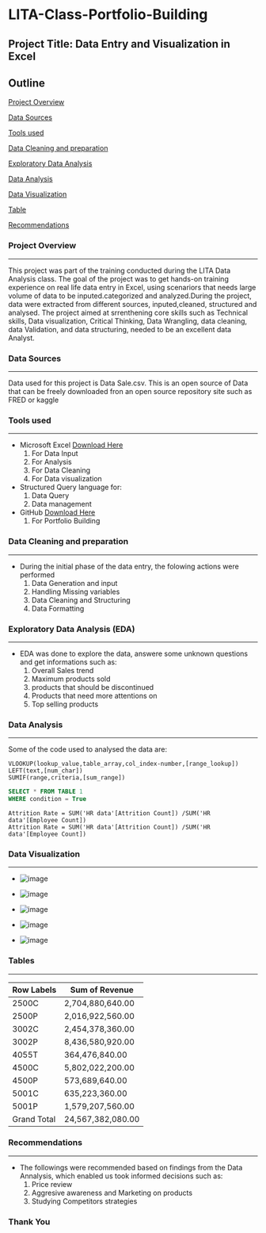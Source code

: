 # LITA-Class-Portfolio-Building

## Project Title: Data Entry and Visualization in Excel

## Outline
[Project Overview](#project-overview)

[Data Sources](#Data-sources)

[Tools used](#tools-used)

[Data Cleaning and preparation](#data-cleaning-and-preparation) 

[Exploratory Data Analysis](#exploratory-data-analysis)

[Data Analysis](#data-analysis)

[Data Visualization](#data-visualization)

[Table](#table)

[Recommendations](#recommendations)

### Project Overview
---
This project was part of the training conducted during the LITA Data Analysis class. The goal of the project was to get hands-on training experience on real life data entry in Excel, using scenariors that needs large volume of data to be inputed.categorized and analyzed.During the project, data were extracted from different sources, inputed,cleaned, structured and analysed. The project aimed at srrenthening core skills such as Technical skills, Data visualization, Critical Thinking, Data Wrangling, data cleaning, data Validation, and data structuring, needed to be an excellent data Analyst.

### Data Sources
---
Data used for this project is Data Sale.csv. This is an open source of Data that can be freely downloaded fron an open source repository site such as FRED or kaggle 

### Tools used
---
-  Microsoft Excel [Download Here](https://www.microsoftexcel.com)
     1. For Data Input
     2. For Analysis
     3. For Data Cleaning
     4. For Data visualization
-  Structured Query language for:
     1. Data Query
     2. Data management
-  GitHub [Download Here](https://www.github.com)
     1. For Portfolio Building 
    
### Data Cleaning and preparation
---
- During the initial phase of the data entry, the folowing actions were performed
     1. Data Generation and input
     2. Handling Missing variables
     3. Data Cleaning and Structuring
     4. Data Formatting

### Exploratory Data Analysis (EDA)
---
- EDA was done to explore the data, answere some unknown questions and get informations such as: 
    1. Overall Sales trend
    2. Maximum products sold
    3. products that should be discontinued
    4. Products that need more attentions on
    5. Top selling products

### Data Analysis
---
Some of the code used to analysed the data are:
```Excel
VLOOKUP(lookup_value,table_array,col_index-number,[range_lookup])
LEFT(text,[num_char])
SUMIF(range,criteria,[sum_range])
```
```SQL
SELECT * FROM TABLE 1
WHERE condition = True
```
```Power Bi
Attrition Rate = SUM('HR data'[Attrition Count]) /SUM('HR data'[Employee Count])
Attrition Rate = SUM('HR data'[Attrition Count]) /SUM('HR data'[Employee Count])
```

### Data Visualization
---
- ![image](https://github.com/user-attachments/assets/f8b7aca8-1e90-49ad-8b0f-f7a91402dda7)

- ![image](https://github.com/user-attachments/assets/4b78e264-86cb-4f88-9ffe-6407b90b1963)


- ![image](https://github.com/user-attachments/assets/142739a6-755f-4418-8abd-f33e988a67c9)

- ![image](https://github.com/user-attachments/assets/9ec9bf57-87df-4899-bf79-2c72c3a69288)

- ![image](https://github.com/user-attachments/assets/3a7a1cf2-0142-4aa9-9e90-1c03bd0dc8c7)


### Tables
---
|Row Labels|Sum of Revenue|
|---------|---------|
|2500C|2,704,880,640.00|
|2500P|2,016,922,560.00|
|3002C|2,454,378,360.00|
|3002P|8,436,580,920.00|
|4055T|364,476,840.00|
|4500C|5,802,022,200.00|
|4500P|573,689,640.00|
|5001C|635,223,360.00|
|5001P|1,579,207,560.00|
|Grand Total|24,567,382,080.00|

### Recommendations
---
- The followings were recommended based on findings from the Data Annalysis, which enabled us took informed decisions such as:
   1. Price review
   2. Aggresive awareness and Marketing  on products
   3. Studying Competitors strategies 
 
 ### Thank You
 
 
